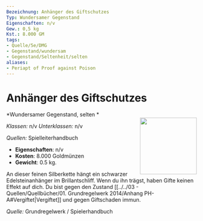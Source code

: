 ```yaml
---
Bezeichnung: Anhänger des Giftschutzes
Typ: Wundersamer Gegenstand
Eigenschaften: n/v
Gew.: 0,5 kg
Kst.: 8.000 GM
tags:
- Quelle/5e/DMG
- Gegenstand/wundersam
- Gegenstand/Seltenheit/selten
aliases:
- Periapt of Proof against Poison
---
```

# Anhänger des Giftschutzes
*Wundersamer Gegenstand, selten *  
<img src="Symbolik/Gegenstände.webp" align="right" width="150">

_Klassen:_ n/v
_Unterklassen:_  n/v

_Quellen:_ Spielleiterhandbuch

- **Eigenschaften**: n/v
- **Kosten**: 8.000 Goldmünzen
- **Gewicht**: 0.5 kg.

An dieser feinen Silberkette hängt ein schwarzer Edelsteinanhänger im Brillantschliff. Wenn du ihn trägst, haben Gifte keinen Effekt auf dich. Du bist gegen den Zustand [[../../03 - Quellen/Quellbücher/01. Grundregelwerk 2014/Anhang PH-A#Vergiftet|Vergiftet]] und gegen Giftschaden immun.

*Quelle:* Grundregelwerk / Spielerhandbuch